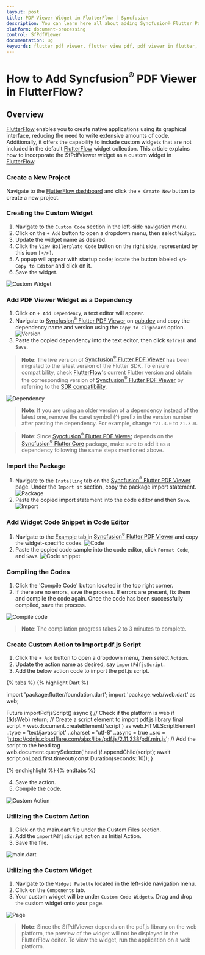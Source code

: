 ```yaml
---
layout: post
title: PDF Viewer Widget in FlutterFlow | Syncfusion
description: You can learn here all about adding Syncfusion® Flutter Pdf Viewer (SfPdfViewer) widget in FlutterFlow.
platform: document-processing
control: SfPdfViewer
documentation: ug
keywords: flutter pdf viewer, flutter view pdf, pdf viewer in flutter, flutter open pdf, flutter pdf view
---
```


# How to Add Syncfusion<sup>&reg;</sup> PDF Viewer in FlutterFlow?

## Overview

[FlutterFlow](https://app.flutterflow.io/dashboard) enables you to create native applications using its graphical interface, reducing the need to write extensive amounts of code. Additionally, it offers the capability to include custom widgets that are not included in the default [FlutterFlow](https://app.flutterflow.io/dashboard) widget collection. This article explains how to incorporate the SfPdfViewer widget as a custom widget in [FlutterFlow](https://app.flutterflow.io/dashboard).

### Create a New Project

Navigate to the [FlutterFlow dashboard](https://app.flutterflow.io/dashboard) and click the `+ Create New` button to create a new project.

### Creating the Custom Widget

1. Navigate to the `Custom Code` section in the left-side navigation menu.
2. Click on the `+ Add` button to open a dropdown menu, then select `Widget`.
3. Update the widget name as desired.
4. Click the `View Boilerplate Code` button on the right side, represented by this icon `[</>]`.
5. A popup will appear with startup code; locate the button labeled `</> Copy to Editor` and click on it.
6. Save the widget.

![Custom Widget](images/custom-widget.png)

### Add PDF Viewer Widget as a Dependency

1. Click on `+ Add Dependency`, a text editor will appear.
2. Navigate to [Syncfusion<sup>&reg;</sup> Flutter PDF Viewer](https://pub.dev/packages/syncfusion_flutter_PdfViewer) on [pub.dev](https://pub.dev/) and copy the dependency name and version using the `Copy to Clipboard` option.
![Version](images/copy-version.png)
3. Paste the copied dependency into the text editor, then click `Refresh` and `Save`.

>**Note**: The live version of [Syncfusion<sup>&reg;</sup> Flutter PDF Viewer](https://pub.dev/packages/syncfusion_flutter_PdfViewer) has been migrated to the latest version of the Flutter SDK. To ensure compatibility, check [FlutterFlow](https://app.flutterflow.io/dashboard)'s current Flutter version and obtain the corresponding version of [Syncfusion<sup>&reg;</sup> Flutter PDF Viewer](https://pub.dev/packages/syncfusion_flutter_PdfViewer) by referring to the [SDK compatibility](https://help.syncfusion.com/flutter/system-requirements#sdk-version-compatibility).

![Dependency](images/dependency.png)

>**Note**: If you are using an older version of a dependency instead of the latest one, remove the caret symbol (^) prefix in the version number after pasting the dependency. For example, change `^21.3.0` to `21.3.0`.

>**Note**: Since [Syncfusion<sup>&reg;</sup> Flutter PDF Viewer](https://pub.dev/packages/syncfusion_flutter_PdfViewer) depends on the [Syncfusion<sup>&reg;</sup> Flutter Core](https://pub.dev/packages/syncfusion_flutter_core) package, make sure to add it as a dependency following the same steps mentioned above.

### Import the Package

1. Navigate to the `Installing` tab on the [Syncfusion<sup>&reg;</sup> Flutter PDF Viewer](https://pub.dev/packages/syncfusion_flutter_PdfViewer) page. Under the `Import it` section, copy the package import statement.
![Package](images/copy-package.png)
2. Paste the copied import statement into the code editor and then `Save`.
![Import](images/import-package-flutterflow.png)

### Add Widget Code Snippet in Code Editor

1. Navigate to the [Example](https://pub.dev/packages/syncfusion_flutter_PdfViewer/example) tab in [Syncfusion<sup>&reg;</sup> Flutter PDF Viewer](https://pub.dev/packages/syncfusion_flutter_PdfViewer) and copy the widget-specific codes.
![Code](images/code-snippet.png)
2. Paste the copied code sample into the code editor, click `Format Code`, and `Save`.
![Code snippet](images/Adding-code-snippent.png)

### Compiling the Codes

1. Click the 'Compile Code' button located in the top right corner.
2. If there are no errors, save the process. If errors are present, fix them and compile the code again. Once the code has been successfully compiled, save the process.

![Compile code](images/compile-code.png)

>**Note**: The compilation progress takes 2 to 3 minutes to complete.

### Create Custom Action to Import pdf.js Script

1. Click the `+ Add` button to open a dropdown menu, then select `Action`.
2. Update the action name as desired, say `importPdfjsScript`.
3. Add the below action code to import the pdf.js script.

{% tabs %}
{% highlight Dart %}

import 'package:flutter/foundation.dart';
import 'package:web/web.dart' as web;

Future importPdfjsScript() async {
  // Check if the platform is web
  if (!kIsWeb) return;
  // Create a script element to import pdf.js library
  final script = web.document.createElement('script') as web.HTMLScriptElement
    ..type = 'text/javascript'
    ..charset = 'utf-8'
    ..async = true
    ..src = 'https://cdnjs.cloudflare.com/ajax/libs/pdf.js/2.11.338/pdf.min.js';
  // Add the script to the head tag
  web.document.querySelector('head')!.appendChild(script);
  await script.onLoad.first.timeout(const Duration(seconds: 10));
}

{% endhighlight %}
{% endtabs %}

4. Save the action.
5. Compile the code.

![Custom Action](images/custom-action.png)

### Utilizing the Custom Action

1. Click on the main.dart file under the Custom Files section.
2. Add the `importPdfjsScript` action as Initial Action.
3. Save the file.

![main.dart](images/add-custom-action.png)

### Utilizing the Custom Widget

1. Navigate to the `Widget Palette` located in the left-side navigation menu.
2. Click on the `Components` tab.
3. Your custom widget will be under `Custom Code Widgets`. Drag and drop the custom widget onto your page.

![Page](images/page.png)

>**Note**: Since the SfPdfViewer depends on the pdf.js library on the web platform, the preview of the widget will not be displayed in the FlutterFlow editor. To view the widget, run the application on a web platform.